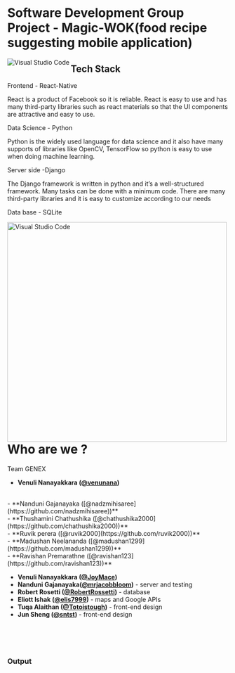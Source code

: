 # Software Development Group Project - Magic-WOK(food recipe suggesting mobile application)



<img align="left" alt="Visual Studio Code" width="auto" src="https://user-images.githubusercontent.com/66440787/118847393-52265000-b8eb-11eb-8436-06b4d1ca6c7e.gif" />


## Tech Stack

Frontend - React-Native

React is a product of Facebook so it is reliable. React is easy to use and has many third-party libraries such as react materials so that the UI components are attractive and easy to use.


Data Science - Python

Python is the widely used language for data science and it also have many supports of libraries like OpenCV, TensorFlow so python is easy to use when doing machine learning.


Server side -Django

The Django framework is written in python and it’s a well-structured framework. Many tasks can be done with a minimum code. There are many third-party libraries and it is easy to customize according to our needs


Data base - SQLite
<br>

<img align="left" alt="Visual Studio Code" width="500px" src="https://user-images.githubusercontent.com/66440787/118846131-0921cc00-b8ea-11eb-9972-2191deeeaa6a.jpg" />
<div></div>

<br>
<br>
<br>
<br>
<br>






























# Who are we ?

Team GENEX
<br>
 - **Venuli  Nanayakkara  ([@venunana](https://github.com/venunana))** 
<br>
 - **Nanduni Gajanayaka   ([@nadzmihisaree](https://github.com/nadzmihisaree))** 
<br>
- **Thushamini Chathushika  ([@chathushika2000](https://github.com/chathushika2000))**  
<br>
- **Ruvik perera  ([@ruvik2000](https://github.com/ruvik2000))**  
<br>
- **Madushan Neelananda  ([@madushan1299](https://github.com/madushan1299))**  
<br>
- **Ravishan Premarathne  ([@ravishan123](https://github.com/ravishan123))**  



- **Venuli  Nanayakkara ([@JoyMace](https://github.com/JoyMace))** 
- **Nanduni Gajanayaka([@mrjacobbloom](https://github.com/mrjacobbloom))** - server and testing
- **Robert Rosetti ([@RobertRossetti](https://github.com/RobertRossetti))** - database
- **Eliott Ishak ([@elis7999](https://github.com/elis7999))** - maps and Google APIs
- **Tuqa Alaithan ([@Totoistough](https://github.com/Totoistough))** - front-end design
- **Jun Sheng ([@sntst](https://github.com/sntst))** - front-end design









<br />
<br />


<br />

### Output

<br />
<br />

